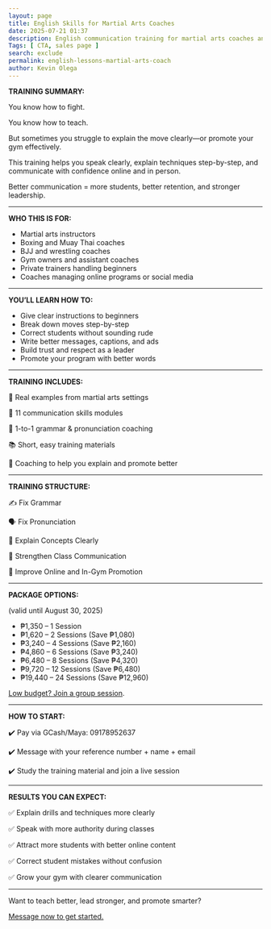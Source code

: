 ```yaml
--- 
layout: page
title: English Skills for Martial Arts Coaches
date: 2025-07-21 01:37
description: English communication training for martial arts coaches and gym owners. Learn to explain techniques clearly, give instructions without confusion, and promote your program with more impact—online and in person
Tags: [ CTA, sales page ]
search: exclude
permalink: english-lessons-martial-arts-coach 
author: Kevin Olega 
--- 
```


**TRAINING SUMMARY:**

You know how to fight.

You know how to teach.

But sometimes you struggle to explain the move clearly—or promote your gym effectively.

This training helps you speak clearly, explain techniques step-by-step, and communicate with confidence online and in person.

Better communication = more students, better retention, and stronger leadership.

---

**WHO THIS IS FOR:**

* Martial arts instructors
* Boxing and Muay Thai coaches
* BJJ and wrestling coaches
* Gym owners and assistant coaches
* Private trainers handling beginners
* Coaches managing online programs or social media

---

**YOU’LL LEARN HOW TO:**

* Give clear instructions to beginners
* Break down moves step-by-step
* Correct students without sounding rude
* Write better messages, captions, and ads
* Build trust and respect as a leader
* Promote your program with better words

---

**TRAINING INCLUDES:**

🥋 Real examples from martial arts settings

📖 11 communication skills modules

📱 1-to-1 grammar & pronunciation coaching

📚 Short, easy training materials

🧠 Coaching to help you explain and promote better

---

**TRAINING STRUCTURE:**

✍️ Fix Grammar

🗣️ Fix Pronunciation

🤼 Explain Concepts Clearly

💬 Strengthen Class Communication

📢 Improve Online and In-Gym Promotion

---

**PACKAGE OPTIONS:**

(valid until August 30, 2025)

* ₱1,350 – 1 Session
* ₱1,620 – 2 Sessions (Save ₱1,080)
* ₱3,240 – 4 Sessions (Save ₱2,160)
* ₱4,860 – 6 Sessions (Save ₱3,240)
* ₱6,480 – 8 Sessions (Save ₱4,320)
* ₱9,720 – 12 Sessions (Save ₱6,480)
* ₱19,440 – 24 Sessions (Save ₱12,960)

<a href="https://callcentertrainingtips.com/group-sessions">Low budget? Join a group session</a>.

---

**HOW TO START:**

✔️ Pay via GCash/Maya: 09178952637

✔️ Message with your reference number + name + email

✔️ Study the training material and join a live session

---

**RESULTS YOU CAN EXPECT:**

✅ Explain drills and techniques more clearly

✅ Speak with more authority during classes

✅ Attract more students with better online content

✅ Correct student mistakes without confusion

✅ Grow your gym with clearer communication

---

Want to teach better, lead stronger, and promote smarter?

<a href="https://www.facebook.com/callcentertrainingtips">Message now to get started.</a>

